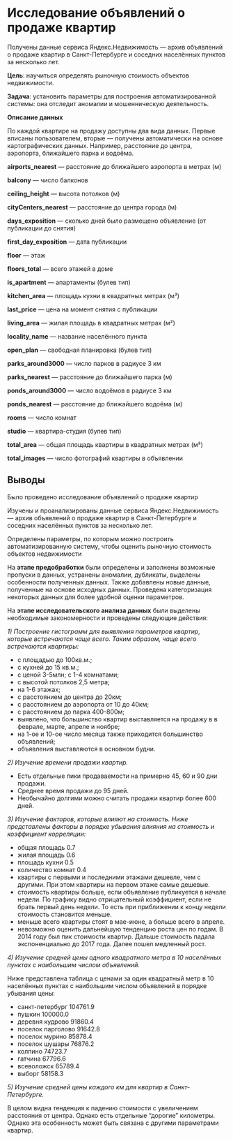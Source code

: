 # Исследование объявлений о продаже квартир

Получены данные сервиса Яндекс.Недвижимость — архив объявлений о продаже квартир в Санкт-Петербурге и соседних населённых пунктов за несколько лет.

**Цель**: научиться определять рыночную стоимость объектов недвижимости.

**Задача**: установить параметры для построения автоматизированной системы: она отследит аномалии и мошенническую деятельность.

**Описание данных**

По каждой квартире на продажу доступны два вида данных. Первые вписаны пользователем, вторые — получены автоматически на основе картографических данных. Например, расстояние до центра, аэропорта, ближайшего парка и водоёма.

**airports_nearest** — расстояние до ближайшего аэропорта в метрах (м)

**balcony** — число балконов

**ceiling_height** — высота потолков (м)

**cityCenters_nearest** — расстояние до центра города (м)

**days_exposition** — сколько дней было размещено объявление (от публикации до снятия)

**first_day_exposition** — дата публикации

**floor** — этаж

**floors_total** — всего этажей в доме

**is_apartment** — апартаменты (булев тип)

**kitchen_area** — площадь кухни в квадратных метрах (м²)

**last_price** — цена на момент снятия с публикации

**living_area** — жилая площадь в квадратных метрах (м²)

**locality_name** — название населённого пункта

**open_plan** — свободная планировка (булев тип)

**parks_around3000** — число парков в радиусе 3 км

**parks_nearest** — расстояние до ближайшего парка (м)

**ponds_around3000** — число водоёмов в радиусе 3 км

**ponds_nearest** — расстояние до ближайшего водоёма (м)

**rooms** — число комнат

**studio** — квартира-студия (булев тип)

**total_area** — общая площадь квартиры в квадратных метрах (м²)

**total_images** — число фотографий квартиры в объявлении

## Выводы

Было проведено исследование объявлений о продаже квартир

Изучены и проанализированы данные сервиса Яндекс.Недвижимость — архив объявлений о продаже квартир в Санкт-Петербурге и соседних населённых пунктов за несколько лет.

Определены  параметры, по которым можно построить автоматизированную систему, чтобы оценить рыночную стоимость объектов недвижимости

На **этапе предобработки** были определены и заполнены возможные пропуски в данных, устранены аномалии, дубликаты, выделены особенности полученных данных. Также добавлены новые данные, полученные на основе исходных данных. Проведена категоризация некоторых данных для более удобной оценки параметров.

На **этапе исследовательского анализа данных** были выделены необходимые закономерности и проведены следующие действия:

*1) Построение гистограмм для выявления параметров квартир, которые встречаются чаще всего. Таким образом, чаще всего встречаются квартиры:*

- с площадью до 100кв.м.;
- с кухней до 15 кв.м.;
- с ценой 3-5млн; с 1-4 комнатами;
- с высотой потолков 2,5 метра;
- на 1-6 этажах;
- с расстоянием до центра до 20км;
- с расстоянием до аэропорта от 10 до 40км;
- с расстоянием до парка 400-800м;
- выявлено, что большинство квартир выставляется на продажу в в феврале, марте, апреле и ноябре;
- на 1-ое и 10-ое число месяца также приходится большинство объявлений;
- объявления выставляются в основном будни.

*2) Изучение времени продажи квартир.*

- Есть отдельные пики продаваемости на примерно 45, 60 и 90 дни продажи.
- Среднее время продажи до 95 дней.
- Необычайно долгими можно считать продажи квартир более 600 дней.

*3) Изучение факторов, которые влияют на стоимость. Ниже представлены факторы в порядке убывания влияния на стоимость и коэффициент корреляции:*

- общая площадь 0.7
- жилая площадь 0.6
- площадь кухни 0.5
- количество комнат 0.4
- квартиры с первыми и последними этажами дешевле, чем с другими. При этом квартиры на первом этаже самые дешевые.
- стоимость квартиры больше, если объявление публикуется в начале недели. По графику видно отрицательный коэффициент, если не брать первый день недели. То есть при приближении к концу недели стоимость становится меньше.
- меньше всего квартиры стоят в мае-июне, а больше всего в апреле.
- невозможно оценить дальнейшую тенденцию роста цен по годам. В 2014 году был пик стоимости квартир. Дальше стоимость падала экспоненциально до 2017 года. Далее пошел медленный рост.

*4) Изучение средней цены одного квадратного метра в 10 населённых пунктах с наибольшим числом объявлений.*

Ниже представлена таблица с ценами за один квадратный метр в 10 населённых пунктах с наибольшим числом объявлений в порядке убывания цены:

 - санкт-петербург     104761.9
 - пушкин              100000.0
 - деревня кудрово     91860.4
 - поселок парголово   91642.8
 - поселок мурино      85878.4
 - поселок шушары      76876.2
 - колпино             74723.7
 - гатчина             67796.6
 - всеволожск          65789.4
 - выборг              58158.3

*5) Изучение средней цены каждого км для квартир в Санкт-Петербурге.*

В целом видна тенденция к падению стоимости с увеличением расстояния от центра. Однако есть отдельные “дорогие” километры. Однако эта особенность может быть связана с другими параметрами квартир.
